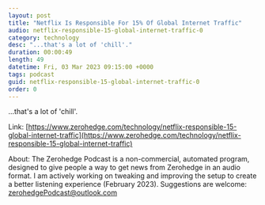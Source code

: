 ```yaml
---
layout: post
title: "Netflix Is Responsible For 15% Of Global Internet Traffic"
audio: netflix-responsible-15-global-internet-traffic-0
category: technology
desc: "...that's a lot of 'chill'."
duration: 00:00:49
length: 49
datetime: Fri, 03 Mar 2023 09:15:00 +0000
tags: podcast
guid: netflix-responsible-15-global-internet-traffic-0
order: 0
---
```

...that's a lot of 'chill'.

Link: [https://www.zerohedge.com/technology/netflix-responsible-15-global-internet-traffic](https://www.zerohedge.com/technology/netflix-responsible-15-global-internet-traffic)

About: The Zerohedge Podcast is a non-commercial, automated program, designed to give people a way to get news from Zerohedge in an audio format.  I am actively working on tweaking and improving the setup to create a better listening experience (February 2023).  Suggestions are welcome: [zerohedgePodcast@outlook.com](mailto:zerohedgePodcast@outlook.com)